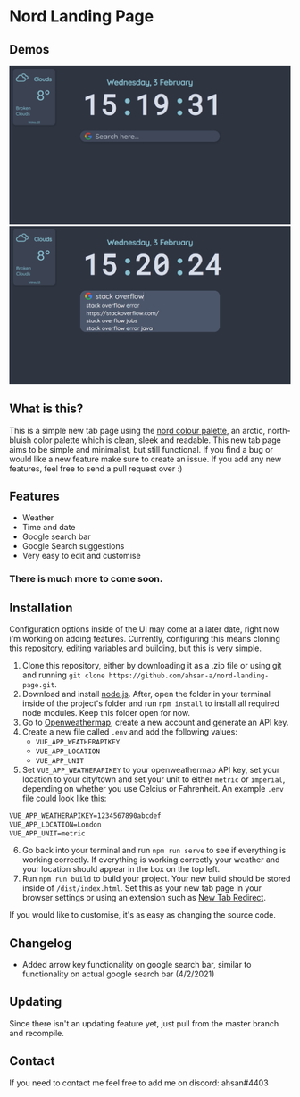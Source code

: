 # Nord Landing Page

## Demos

![New Tab page](github-assets/1.png)  
![New Tab page with search suggestions](github-assets/2.png)

## What is this?

This is a simple new tab page using the [nord colour palette](https://www.nordtheme.com/), an arctic, north-bluish color palette which is clean, sleek and readable. This new tab page aims to be simple and minimalist, but still functional. If you find a bug or would like a new feature make sure to create an issue. If you add any new features, feel free to send a pull request over :)

## Features

-   Weather
-   Time and date
-   Google search bar
-   Google Search suggestions
-   Very easy to edit and customise

### There is much more to come soon.

## Installation

Configuration options inside of the UI may come at a later date, right now i'm working on adding features. Currently, configuring this means cloning this repository, editing variables and building, but this is very simple.

1. Clone this repository, either by downloading it as a .zip file or using [git](https://git-scm.com/) and running
   `git clone https://github.com/ahsan-a/nord-landing-page.git`.
2. Download and install [node.js](https://nodejs.org/en/). After, open the folder in your terminal inside of the project's folder and run `npm install` to install all required node modules. Keep this folder open for now.
3. Go to [Openweathermap](https://openweathermap.org/), create a new account and generate an API key.
4. Create a new file called `.env` and add the following values:
    - `VUE_APP_WEATHERAPIKEY`
    - `VUE_APP_LOCATION`
    - `VUE_APP_UNIT`
5. Set `VUE_APP_WEATHERAPIKEY` to your openweathermap API key, set your location to your city/town and set your unit to either `metric` or `imperial`, depending on whether you use Celcius or Fahrenheit. An example `.env` file could look like this:

```
VUE_APP_WEATHERAPIKEY=1234567890abcdef
VUE_APP_LOCATION=London
VUE_APP_UNIT=metric
```

6. Go back into your terminal and run `npm run serve` to see if everything is working correctly. If everything is working correctly your weather and your location should appear in the box on the top left.
7. Run `npm run build` to build your project. Your new build should be stored inside of `/dist/index.html`. Set this as your new tab page in your browser settings or using an extension such as [New Tab Redirect](https://chrome.google.com/webstore/detail/new-tab-redirect/icpgjfneehieebagbmdbhnlpiopdcmna/related).

If you would like to customise, it's as easy as changing the source code.    

## Changelog
   - Added arrow key functionality on google search bar, similar to functionality on actual google search bar (4/2/2021)

## Updating

Since there isn't an updating feature yet, just pull from the master branch and recompile.

## Contact

If you need to contact me feel free to add me on discord: ahsan#4403
